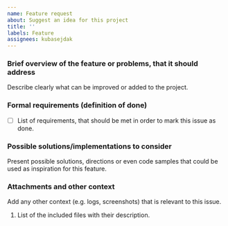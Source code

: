 ```yaml
---
name: Feature request
about: Suggest an idea for this project
title: ''
labels: Feature
assignees: kubasejdak
---
```


### Brief overview of the feature or problems, that it should address
Describe clearly what can be improved or added to the project.

### Formal requirements (definition of done)
- [ ] List of requirements, that should be met in order to mark this issue as done.

### Possible solutions/implementations to consider
Present possible solutions, directions or even code samples that could be used as inspiration for this feature.

### Attachments and other context
Add any other context (e.g. logs, screenshots) that is relevant to this issue.

1. List of the included files with their description.

